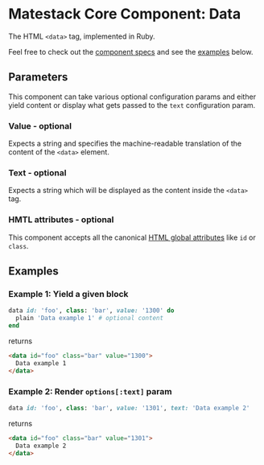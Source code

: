 # Matestack Core Component: Data

The HTML `<data>` tag, implemented in Ruby.

Feel free to check out the [component specs](/spec/usage/components/data_spec.rb) and see the [examples](#examples) below.

## Parameters
This component can take various optional configuration params and either yield content or display what gets passed to the `text` configuration param.

### Value - optional
Expects a string and specifies the machine-readable translation of the content of the `<data>` element.

### Text - optional
Expects a string which will be displayed as the content inside the `<data>` tag.

### HMTL attributes - optional
This component accepts all the canonical [HTML global attributes](https://www.w3schools.com/tags/ref_standardattributes.asp) like `id` or `class`.

## Examples

### Example 1: Yield a given block

```ruby
data id: 'foo', class: 'bar', value: '1300' do
  plain 'Data example 1' # optional content
end
```

returns

```html
<data id="foo" class="bar" value="1300">
  Data example 1
</data>
```

### Example 2: Render `options[:text]` param

```ruby
data id: 'foo', class: 'bar', value: '1301', text: 'Data example 2'
```

returns

```html
<data id="foo" class="bar" value="1301">
  Data example 2
</data>
```
